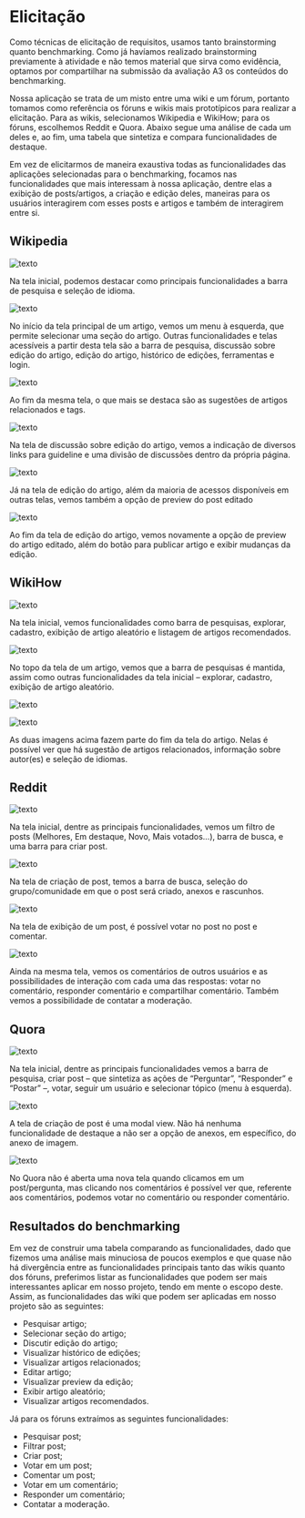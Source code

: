 # Elicitação

Como técnicas de elicitação de requisitos, usamos tanto brainstorming quanto benchmarking. Como já havíamos realizado brainstorming previamente à atividade e não temos material que sirva como evidência, optamos por compartilhar na submissão da avaliação A3 os conteúdos do benchmarking.

Nossa aplicação se trata de um misto entre uma wiki e um fórum, portanto tomamos como referência os fóruns e wikis mais prototípicos para realizar a elicitação. Para as wikis, selecionamos Wikipedia e WikiHow; para os fóruns, escolhemos Reddit e Quora. Abaixo segue uma análise de cada um deles e, ao fim, uma tabela que sintetiza e compara funcionalidades de destaque.

Em vez de elicitarmos de maneira exaustiva todas as funcionalidades das aplicações selecionadas para o benchmarking, focamos nas funcionalidades que mais interessam à nossa aplicação, dentre elas a exibição de posts/artigos, a criação e edição deles, maneiras para os usuários interagirem com esses posts e artigos e também de interagirem entre si.

## Wikipedia

![ texto](requirementImages/wikipedia1.png)

Na tela inicial, podemos destacar como principais funcionalidades a barra de pesquisa e seleção de idioma.

![ texto](requirementImages/wikipedia2.png)

No início da tela principal de um artigo, vemos um menu à esquerda, que permite selecionar uma seção do artigo. Outras funcionalidades e telas acessíveis a partir desta tela são a barra de pesquisa, discussão sobre edição do artigo, edição do artigo, histórico de edições, ferramentas e login.

![ texto](requirementImages/wikipedia3.png)

Ao fim da mesma tela, o que mais se destaca são as sugestões de artigos relacionados e tags.

![ texto](requirementImages/wikipedia4.png)

Na tela de discussão sobre edição do artigo, vemos a indicação de diversos links para guideline e uma divisão de discussões dentro da própria página.

![ texto](requirementImages/wikipedia5.png)

Já na tela de edição do artigo, além da maioria de acessos disponíveis em outras telas, vemos também a opção de preview do post editado

![ texto](requirementImages/wikipedia6.png)

Ao fim da tela de edição do artigo, vemos novamente a opção de preview do artigo editado, além do botão para publicar artigo e exibir mudanças da edição.

## WikiHow

![ texto](requirementImages/wikihow1.png)

Na tela inicial, vemos funcionalidades como barra de pesquisas, explorar, cadastro, exibição de artigo aleatório e listagem de artigos recomendados.

![ texto](requirementImages/wikihow2.png)

No topo da tela de um artigo, vemos que a barra de pesquisas é mantida, assim como outras funcionalidades da tela inicial – explorar, cadastro, exibição de artigo aleatório.

![ texto](requirementImages/wikihow3.png)

![ texto](requirementImages/wikihow4.png)

As duas imagens acima fazem parte do fim da tela do artigo. Nelas é possível ver que há sugestão de artigos relacionados, informação sobre autor(es) e seleção de idiomas.

## Reddit

![ texto](requirementImages/reddit1.png)

Na tela inicial, dentre as principais funcionalidades, vemos um filtro de posts (Melhores, Em destaque, Novo, Mais votados…), barra de busca, e uma barra para criar post.

![ texto](requirementImages/reddit2.png)

Na tela de criação de post, temos a barra de busca, seleção do grupo/comunidade em que o post será criado, anexos e rascunhos.

![ texto](requirementImages/reddit3.png)

Na tela de exibição de um post, é possível votar no post no post e comentar.

![ texto](requirementImages/reddit4.png)

Ainda na mesma tela, vemos os comentários de outros usuários e as possibilidades de interação com cada uma das respostas: votar no comentário, responder comentário e compartilhar comentário. Também vemos a possibilidade de contatar a moderação.

## Quora

![ texto](requirementImages/quora1.png)

Na tela inicial, dentre as principais funcionalidades vemos a barra de pesquisa, criar post – que sintetiza as ações de “Perguntar”, “Responder” e “Postar” –, votar, seguir um usuário e selecionar tópico (menu à esquerda).

![ texto](requirementImages/quora2.png)

A tela de criação de post é uma modal view. Não há nenhuma funcionalidade de destaque a não ser a opção de anexos, em específico, do anexo de imagem.

![ texto](requirementImages/quora3.png)

No Quora não é aberta uma nova tela quando clicamos em um post/pergunta, mas clicando nos comentários é possível ver que, referente aos comentários, podemos votar no comentário ou responder comentário.


## Resultados do benchmarking

Em vez de construir uma tabela comparando as funcionalidades, dado que fizemos uma análise mais minuciosa de poucos exemplos e que quase não há divergência entre as funcionalidades principais tanto das wikis quanto dos fóruns, preferimos listar as funcionalidades que podem ser mais interessantes aplicar em nosso projeto, tendo em mente o escopo deste. Assim, as funcionalidades das wiki que podem ser aplicadas em nosso projeto são as seguintes:

- Pesquisar artigo;
- Selecionar seção do artigo;
- Discutir edição do artigo;
- Visualizar histórico de edições;
- Visualizar artigos relacionados;
- Editar artigo;
- Visualizar preview da edição;
- Exibir artigo aleatório;
- Visualizar artigos recomendados.

Já para os fóruns extraímos as seguintes funcionalidades:

- Pesquisar post;
- Filtrar post;
- Criar post;
- Votar em um post;
- Comentar um post;
- Votar em um comentário;
- Responder um comentário;
- Contatar a moderação.

